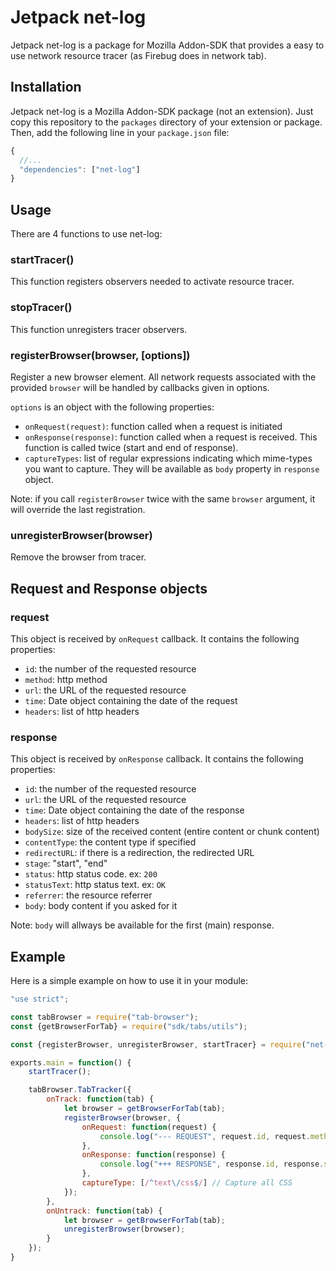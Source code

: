 Jetpack net-log
===============

Jetpack net-log is a package for Mozilla Addon-SDK that provides a easy to use network resource tracer (as Firebug does in network tab).

Installation
------------

Jetpack net-log is a Mozilla Addon-SDK package (not an extension). Just copy this repository to the `packages` directory of your extension or package. Then, add the following line in your `package.json` file:

```js
{
  //...
  "dependencies": ["net-log"]
}
```

Usage
-----

There are 4 functions to use net-log:

### startTracer()

This function registers observers needed to activate resource tracer.

### stopTracer()

This function unregisters tracer observers.

### registerBrowser(browser, [options])

Register a new browser element. All network requests associated with the provided `browser` will be handled by callbacks given in options.

`options` is an object with the following properties:

* `onRequest(request)`: function called when a request is initiated
* `onResponse(response)`: function called when a request is received. This function is called twice (start and end of response).
* `captureTypes`: list of regular expressions indicating which mime-types you want to capture. They will be available as `body` property in `response` object.

Note: if you call `registerBrowser` twice with the same `browser` argument, it will override the last registration.

### unregisterBrowser(browser)

Remove the browser from tracer.

Request and Response objects
----------------------------

### request

This object is received by `onRequest` callback. It contains the following properties:

 * `id`: the number of the requested resource
 * `method`: http method
 * `url`: the URL of the requested resource
 * `time`: Date object containing the date of the request
 * `headers`: list of http headers

### response

This object is received by `onResponse` callback. It contains the following properties:

 * `id`: the number of the requested resource
 * `url`: the URL of the requested resource
 * `time`: Date object containing the date of the response
 * `headers`: list of http headers
 * `bodySize`: size of the received content (entire content or chunk content)
 * `contentType`: the content type if specified
 * `redirectURL`: if there is a redirection, the redirected URL
 * `stage`: "start", "end"
 * `status`: http status code. ex: `200`
 * `statusText`: http status text. ex: `OK`
 * `referrer`: the resource referrer
 * `body`: body content if you asked for it

Note: `body` will allways be available for the first (main) response.

Example
-------

Here is a simple example on how to use it in your module:

```js
"use strict";

const tabBrowser = require("tab-browser");
const {getBrowserForTab} = require("sdk/tabs/utils");

const {registerBrowser, unregisterBrowser, startTracer} = require("net-log");

exports.main = function() {
    startTracer();

    tabBrowser.TabTracker({
        onTrack: function(tab) {
            let browser = getBrowserForTab(tab);
            registerBrowser(browser, {
                onRequest: function(request) {
                    console.log("--- REQUEST", request.id, request.method, request.url);
                },
                onResponse: function(response) {
                    console.log("+++ RESPONSE", response.id, response.status, response.url);
                },
                captureType: [/^text\/css$/] // Capture all CSS
            });
        },
        onUntrack: function(tab) {
            let browser = getBrowserForTab(tab);
            unregisterBrowser(browser);
        }
    });
}
```
